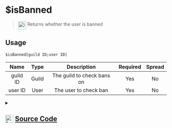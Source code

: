 # $isBanned
> <img align="top" src="https://upload.wikimedia.org/wikipedia/commons/thumb/e/e4/Infobox_info_icon.svg/160px-Infobox_info_icon.svg.png?20150409153300" alt="image" width="25" height="auto"> Returns whether the user is banned
## Usage
```
$isBanned[guild ID;user ID]
```
| Name | Type | Description | Required | Spread
| :---: | :---: | :---: | :---: | :---: |
guild ID | Guild | The guild to check bans on | Yes | No
user ID | User | The user to check ban | Yes | No
<details>
<summary>
    
## <img align="top" src="https://cdn4.iconfinder.com/data/icons/iconsimple-logotypes/512/github-512.png" alt="image" width="25" height="auto">  [Source Code](https://github.com/tryforge/ForgeScript-V2/blob/main/src/native/isBanned.ts)
    
</summary>
    
```ts
import noop from "../functions/noop"
import { ArgType, NativeFunction, Return } from "../structures"

export default new NativeFunction({
    name: "$isBanned",
    version: "1.0.0",
    brackets: true,
    unwrap: true,
    description: "Returns whether the user is banned",
    args: [
        {
            name: "guild ID",
            description: "The guild to check bans on",
            rest: false,
            required: true,
            type: ArgType.Guild,
        },
        {
            name: "user ID",
            description: "The user to check ban",
            rest: false,
            type: ArgType.User,
            required: true,
        },
    ],
    async execute(_, [guild, user]) {
        const isBanned = await guild.bans.fetch(user).catch(noop)
        return this.success(!!isBanned)
    },
})

```
    
</details>